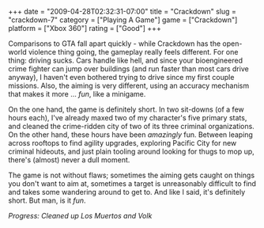 +++
date = "2009-04-28T02:32:31-07:00"
title = "Crackdown"
slug = "crackdown-7"
category = ["Playing A Game"]
game = ["Crackdown"]
platform = ["Xbox 360"]
rating = ["Good"]
+++

Comparisons to GTA fall apart quickly - while Crackdown has the open-world violence thing going, the gameplay really feels different.  For one thing: driving sucks.  Cars handle like hell, and since your bioengineered crime fighter can jump over buildings (and run faster than most cars drive anyway), I haven't even bothered trying to drive since my first couple missions.  Also, the aiming is very different, using an accuracy mechanism that makes it more ... <i>fun</i>, like a minigame.

On the one hand, the game is definitely short.  In two sit-downs (of a few hours each), I've already maxed two of my character's five primary stats, and cleaned the crime-ridden city of two of its three criminal organizations.  On the other hand, these hours have been <i>amazingly</i> fun.  Between leaping across rooftops to find agility upgrades, exploring Pacific City for new criminal hideouts, and just plain tooling around looking for thugs to mop up, there's (almost) never a dull moment.

The game is not without flaws; sometimes the aiming gets caught on things you don't want to aim at, sometimes a target is unreasonably difficult to find and takes some wandering around to get to.  And like I said, it's definitely short.  But man, is it <i>fun</i>.

<i>Progress: Cleaned up Los Muertos and Volk</i>